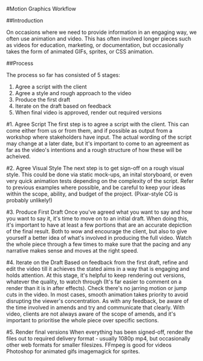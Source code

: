 #Motion Graphics Workflow

##Introduction

On occasions where we need to provide information in an engaging way, we often use animation and video.
This has often involved longer pieces such as videos for education, marketing, or documentation, but occasionally takes the form of animated GIFs, sprites, or CSS animation.

##Process

The process so far has consisted of 5 stages:

1. Agree a script with the client
2. Agree a style and rough approach to the video
3. Produce the first draft
4. Iterate on the draft based on feedback
5. When final video is approved, render out required versions

#1. Agree Script
The first step is to agree a script with the client. This can come either from us or from them, and if possible as output from a workshop where stakeholders have input. The actual wording of the script may change at a later date, but it's important to come to an agreement as far as the video's intentions and a rough structure of how these will be acheived.

#2. Agree Visual Style
The next step is to get sign-off on a rough visual style. This could be done via static mock-ups, an inital storyboard, or even very quick animation tests depending on the complexity of the script. Refer to previous examples where possible, and be careful to keep your ideas within the scope, ability, and budget of the project. (Pixar-style CG is probably unlikely!)

#3. Produce First Draft
Once you've agreed what you want to say and how you want to say it, it's time to move on to an initial draft. When doing this, it's important to have at least a few portions that are an accurate depiction of the final result. Both to wow and encourage the client, but also to give yourself a better idea of what's involved in producing the full video. Watch the whole piece through a few times to make sure that the pacing and any narrative makes sense and moves at the right speed.

#4. Iterate on the Draft
Based on feedback from the first draft, refine and edit the video till it achieves the stated aims in a way that is engaging and holds attention.
At this stage, it's helpful to keep rendering out versions, whatever the quality, to watch through (It's far easier to comment on a render than it is in after effects). Check there's no jarring motion or jump cuts in the video. In most cases, smooth animation takes priority to avoid disrupting the viewer's concentration.
As with any feedback, be aware of the time involved in amends and try and communicate that clearly.
With video, clients are not always aware of the scope of amends, and it's important to prioritise the whole piece over specific sections.

#5. Render final versions
When everything has been signed-off, render the files out to required delivery format - usually 1080p mp4, but occasionally other web formats for smaller filesizes.
FFmpeg is good for videos
Photoshop for animated gifs
imagemagick for sprites.

